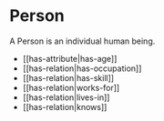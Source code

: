 # Person

A Person is an individual human being.

- [[has-attribute|has-age]]
- [[has-relation|has-occupation]]
- [[has-relation|has-skill]]
- [[has-relation|works-for]]
- [[has-relation|lives-in]]
- [[has-relation|knows]]

